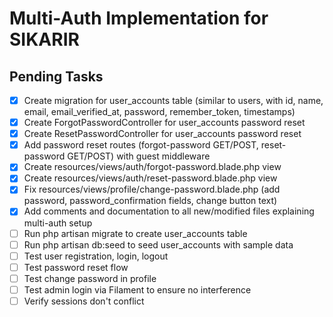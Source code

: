 # Multi-Auth Implementation for SIKARIR

## Pending Tasks
- [x] Create migration for user_accounts table (similar to users, with id, name, email, email_verified_at, password, remember_token, timestamps)
- [x] Create ForgotPasswordController for user_accounts password reset
- [x] Create ResetPasswordController for user_accounts password reset
- [x] Add password reset routes (forgot-password GET/POST, reset-password GET/POST) with guest middleware
- [x] Create resources/views/auth/forgot-password.blade.php view
- [x] Create resources/views/auth/reset-password.blade.php view
- [x] Fix resources/views/profile/change-password.blade.php (add password, password_confirmation fields, change button text)
- [x] Add comments and documentation to all new/modified files explaining multi-auth setup
- [ ] Run php artisan migrate to create user_accounts table
- [ ] Run php artisan db:seed to seed user_accounts with sample data
- [ ] Test user registration, login, logout
- [ ] Test password reset flow
- [ ] Test change password in profile
- [ ] Test admin login via Filament to ensure no interference
- [ ] Verify sessions don't conflict
